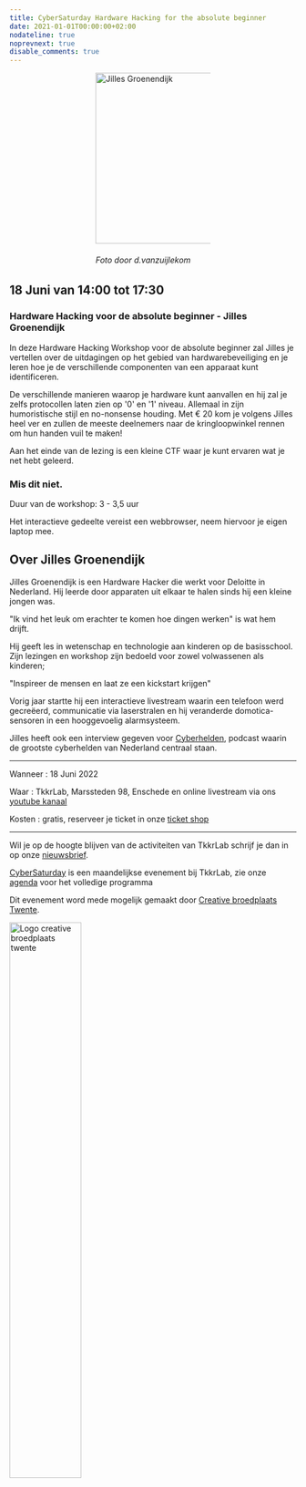 ```yaml
---
title: CyberSaturday Hardware Hacking for the absolute beginner
date: 2021-01-01T00:00:00+02:00
nodateline: true
noprevnext: true
disable_comments: true
---
```


<div style="margin: 0px 30%;">
<img alt="Jilles Groenendijk" src="/images/julles_web.png" width="300px" height="300px">
<h6>Foto door d.vanzuijlekom</h6>
</div>


## 18 Juni van 14:00 tot 17:30 ##

### Hardware Hacking voor de absolute beginner - Jilles Groenendijk

In deze Hardware Hacking Workshop voor de absolute beginner zal Jilles je vertellen over de uitdagingen op het gebied van hardwarebeveiliging en je leren hoe je de verschillende componenten van een apparaat kunt identificeren.

De verschillende manieren waarop je hardware kunt aanvallen en hij zal je zelfs protocollen laten zien op '0' en '1' niveau. Allemaal in zijn humoristische stijl en no-nonsense houding. Met € 20 kom je volgens Jilles heel ver en zullen de meeste deelnemers naar de kringloopwinkel rennen om hun handen vuil te maken!

Aan het einde van de lezing is een kleine CTF waar je kunt ervaren wat je net hebt geleerd.

### Mis dit niet.

Duur van de workshop: 3 - 3,5 uur

Het interactieve gedeelte vereist een webbrowser, neem hiervoor je eigen laptop mee.

## Over Jilles Groenendijk

Jilles Groenendijk is een Hardware Hacker die werkt voor Deloitte in Nederland. Hij leerde door apparaten uit elkaar te halen sinds hij een kleine jongen was.

"Ik vind het leuk om erachter te komen hoe dingen werken" is wat hem drijft.

Hij geeft les in wetenschap en technologie aan kinderen op de basisschool. Zijn lezingen en workshop zijn bedoeld voor zowel volwassenen als kinderen;

"Inspireer de mensen en laat ze een kickstart krijgen"

Vorig jaar startte hij een interactieve livestream waarin een telefoon werd gecreëerd, communicatie via laserstralen en hij veranderde domotica-sensoren in een hooggevoelig alarmsysteem.

Jilles heeft ook een interview gegeven voor [Cyberhelden](https://www.cyberhelden.nl/episodes/episode-38/), podcast waarin de grootste cyberhelden van Nederland centraal staan.

<hr>
Wanneer : 18 Juni 2022

Waar : TkkrLab, Marssteden 98, Enschede en online livestream via ons [youtube kanaal](https://youtube.com/tkkrlab)

Kosten : gratis, reserveer je ticket in onze [ticket shop](https://tickets.tkkrlab.space/TkkrLab/jillesjun/)

<hr>

Wil je op de hoogte blijven van de activiteiten van TkkrLab schrijf je dan in op onze [nieuwsbrief](http://eepurl.com/gLxrLD).


[CyberSaturday](/cybersaturdays/cybersaturday/) is een maandelijkse evenement bij TkkrLab, zie onze [agenda](/agenda/) voor het volledige programma

Dit evenement word mede mogelijk gemaakt door [Creative broedplaats Twente](http://www.creatievebroedplaatsentwente.nl/).

<img width=50% src="/images/Logo-Creatieve-Broedplaatsen-Twente.jpg"  alt="Logo creative broedplaats twente">